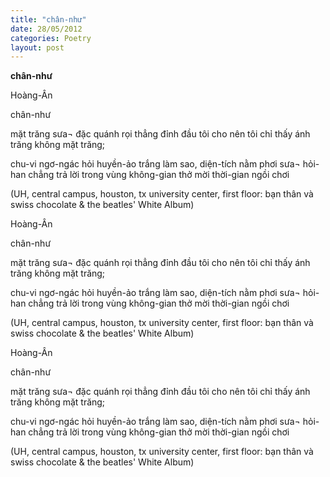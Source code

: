 ```yaml
---
title: "chân-như"
date: 28/05/2012
categories: Poetry
layout: post
---
```


**chân-như**

Hoàng-Ân



chân-như

mặt trăng sưa¬ đặc quánh
rọi thẳng đỉnh đầu tôi
cho nên tôi chỉ thấy
ánh trăng không mặt trăng;

chu-vi ngơ-ngác hỏi
huyền-ảo trắng làm sao,
diện-tích nằm phơi sưa¬
hỏi-han chẳng trả lời
trong vùng
không-gian thở
mời thời-gian ngồi chơi

(UH, central campus, houston, tx
university center, first floor:
bạn thân và swiss chocolate &
the beatles' White Album)

Hoàng-Ân



chân-như

mặt trăng sưa¬ đặc quánh
rọi thẳng đỉnh đầu tôi
cho nên tôi chỉ thấy
ánh trăng không mặt trăng;

chu-vi ngơ-ngác hỏi
huyền-ảo trắng làm sao,
diện-tích nằm phơi sưa¬
hỏi-han chẳng trả lời
trong vùng
không-gian thở
mời thời-gian ngồi chơi

(UH, central campus, houston, tx
university center, first floor:
bạn thân và swiss chocolate &
the beatles' White Album)

Hoàng-Ân



chân-như

mặt trăng sưa¬ đặc quánh
rọi thẳng đỉnh đầu tôi
cho nên tôi chỉ thấy
ánh trăng không mặt trăng;

chu-vi ngơ-ngác hỏi
huyền-ảo trắng làm sao,
diện-tích nằm phơi sưa¬
hỏi-han chẳng trả lời
trong vùng
không-gian thở
mời thời-gian ngồi chơi

(UH, central campus, houston, tx
university center, first floor:
bạn thân và swiss chocolate &
the beatles' White Album)
